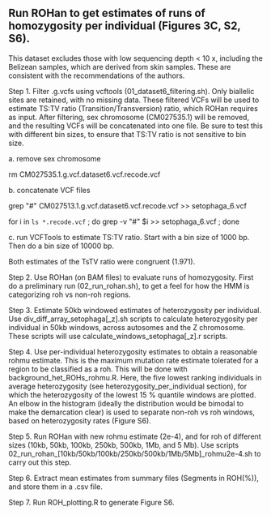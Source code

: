 ## Run ROHan to get estimates of runs of homozygosity per individual (Figures 3C, S2, S6).

This dataset excludes those with low sequencing depth < 10 x, including the Belizean samples, which are derived from skin samples. These are consistent with the recommendations of the authors. 

Step 1. Filter .g.vcfs using vcftools (01_dataset6_filtering.sh). Only biallelic sites are retained, with no missing data. These filtered VCFs will be used to estimate TS:TV ratio (Transition/Transversion) ratio, which ROHan requires as input. After filtering, sex chromosome (CM027535.1) will be removed, and the resulting VCFs will be concatenated into one file. Be sure to test this with different bin sizes, to ensure that TS:TV ratio is not sensitive to bin size. 

a. remove sex chromosome

rm CM027535.1.g.vcf.dataset6.vcf.recode.vcf

b. concatenate VCF files

grep "#" CM027513.1.g.vcf.dataset6.vcf.recode.vcf >> setophaga_6.vcf

for i in `ls *.recode.vcf` ; do grep -v "#" $i >> setophaga_6.vcf ; done

c. run VCFTools to estimate TS:TV ratio. Start with a bin size of 1000 bp. Then do a bin size of 10000 bp. 

Both estimates of the TsTV ratio were congruent (1.971). 

Step 2. Use ROHan (on BAM files) to evaluate runs of homozygosity. First do a preliminary run (02_run_rohan.sh), to get a feel for how the HMM is categorizing roh vs non-roh regions. 

Step 3. Estimate 50kb windowed estimates of heterozygosity per individual. Use div_diff_array_setophaga[_z].sh scripts to calculate heterozygosity per individual in 50kb windows, across autosomes and the Z chromosome. These scripts will use calculate_windows_setophaga[_z].r scripts. 

Step 4. Use per-individual heterozygosity estimates to obtain a reasonable rohmu estimate. This is the maximum mutation rate estimate tolerated for a region to be classified as a roh. This will be done with background_het_ROHs_rohmu.R. Here, the five lowest ranking individuals in average heterozygosity (see heterozygosity_per_individual section), for which the heterozygosity of the lowest 15 % quantile windows are plotted. An elbow in the histogram (ideally the distribution would be bimodal to make the demarcation clear) is used to separate non-roh vs roh windows, based on heterozygosity rates (Figure S6). 

Step 5. Run ROHan with new rohmu estimate (2e-4), and for roh of different sizes (10kb, 50kb, 100kb, 250kb, 500kb, 1Mb, and 5 Mb). Use scripts 02_run_rohan_[10kb/50kb/100kb/250kb/500kb/1Mb/5Mb]_rohmu2e-4.sh to carry out this step. 

Step 6. Extract mean estimates from summary files (Segments in ROH(%)), and store them in a .csv file. 

Step 7. Run ROH_plotting.R to generate Figure S6. 
